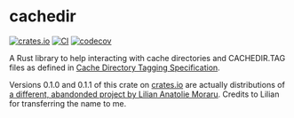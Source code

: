 # cachedir
[![crates.io](https://img.shields.io/crates/v/cachedir)](https://crates.io/crates/cachedir)
[![CI](https://github.com/jstasiak/cdir/workflows/CI/badge.svg)](https://github.com/jstasiak/cdir/actions?query=workflow%3ACI+branch%3Amaster)
[![codecov](https://codecov.io/gh/jstasiak/cachedir/branch/master/graph/badge.svg?token=JUWV54A0WG)](https://codecov.io/gh/jstasiak/cachedir)

A Rust library to help interacting with cache directories and CACHEDIR.TAG files as defined in
[Cache Directory Tagging Specification](https://bford.info/cachedir/).

Versions 0.1.0 and 0.1.1 of this crate on [crates.io](https://crates.io) are actually distributions of
[a different, abandonded project by Lilian Anatolie Moraru](https://github.com/lilianmoraru/cachedir).
Credits to Lilian for transferring the name to me.
